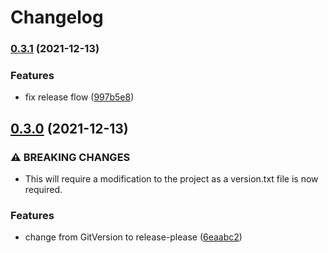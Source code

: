 # Changelog

### [0.3.1](https://www.github.com/YoloDev/YoloDev.Sdk/compare/YoloDev.Sdk-v0.3.0...YoloDev.Sdk-v0.3.1) (2021-12-13)


### Features

* fix release flow ([997b5e8](https://www.github.com/YoloDev/YoloDev.Sdk/commit/997b5e83b2cf66b5c48e5caa28b038d6ccdfa54a))

## [0.3.0](https://www.github.com/YoloDev/YoloDev.Sdk/compare/YoloDev.Sdk-v0.2.30...YoloDev.Sdk-v0.3.0) (2021-12-13)


### ⚠ BREAKING CHANGES

* This will require a modification to the project as a version.txt file is now required.

### Features

* change from GitVersion to release-please ([6eaabc2](https://www.github.com/YoloDev/YoloDev.Sdk/commit/6eaabc209058dd13c7cd261239d2a83d5143289d))
